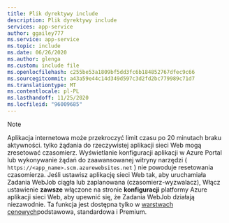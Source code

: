 ```yaml
---
title: Plik dyrektywy include
description: Plik dyrektywy include
services: app-service
author: ggailey777
ms.service: app-service
ms.topic: include
ms.date: 06/26/2020
ms.author: glenga
ms.custom: include file
ms.openlocfilehash: c255be53a1809bf5dd3fc6b184852767dfec9c66
ms.sourcegitcommit: a43a59e44c14d349d597c3d2fd2bc779989c71d7
ms.translationtype: MT
ms.contentlocale: pl-PL
ms.lasthandoff: 11/25/2020
ms.locfileid: "96009685"
---
```

> [!NOTE]
> Aplikacja internetowa może przekroczyć limit czasu po 20 minutach braku aktywności. tylko żądania do rzeczywistej aplikacji sieci Web mogą zresetować czasomierz. Wyświetlanie konfiguracji aplikacji w Azure Portal lub wykonywanie żądań do zaawansowanej witryny narzędzi ( `https://<app_name>.scm.azurewebsites.net` ) nie powoduje resetowania czasomierza. Jeśli ustawisz aplikację sieci Web tak, aby uruchamiała Zadania WebJob ciągła lub zaplanowana (czasomierz-wyzwalacz), Włącz ustawienie **zawsze** włączone na stronie **konfiguracji** platformy Azure aplikacji sieci Web, aby upewnić się, że Zadania WebJob działają niezawodnie. Ta funkcja jest dostępna tylko w [warstwach cenowych](https://azure.microsoft.com/pricing/details/app-service/?ref=microsoft.com&utm_source=microsoft.com&utm_medium=docs&utm_campaign=visualstudio)podstawowa, standardowa i Premium.

